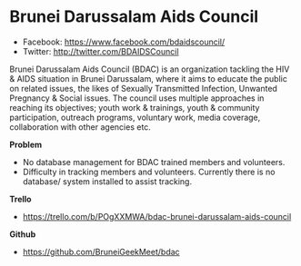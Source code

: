 # Brunei Darussalam Aids Council
- Facebook: https://www.facebook.com/bdaidscouncil/
- Twitter: http://twitter.com/BDAIDSCouncil

Brunei Darussalam Aids Council (BDAC) is an organization tackling the HIV & AIDS situation in Brunei Darussalam, where it aims to educate the public on related issues, the likes of Sexually Transmitted Infection, Unwanted Pregnancy & Social issues. The council uses multiple approaches in reaching its objectives; youth work & trainings, youth & community participation, outreach programs, voluntary work, media coverage, collaboration with other agencies etc.

**Problem**
- No database management for BDAC trained members and volunteers.
- Difficulty in tracking members and volunteers. Currently there is no database/ system installed to assist tracking.

**Trello**
- https://trello.com/b/POgXXMWA/bdac-brunei-darussalam-aids-council

**Github**
- https://github.com/BruneiGeekMeet/bdac
